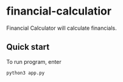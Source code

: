 # financial-calculatior
Financial Calculator will calculate financials.

## Quick start

To run program, enter 

```bash
python3 app.py
```
